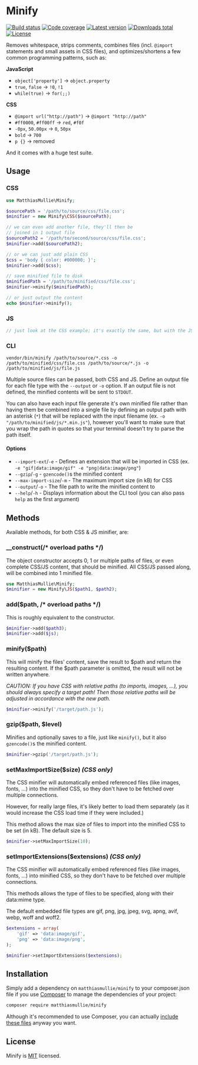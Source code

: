 # Minify

[![Build status](https://img.shields.io/github/actions/workflow/status/matthiasmullie/minify/test.yml?branch=master&style=flat-square)](https://github.com/matthiasmullie/minify/actions/workflows/test.yml)
[![Code coverage](http://img.shields.io/codecov/c/gh/matthiasmullie/minify?style=flat-square)](https://codecov.io/gh/matthiasmullie/minify)
[![Latest version](http://img.shields.io/packagist/v/matthiasmullie/minify?style=flat-square)](https://packagist.org/packages/matthiasmullie/minify)
[![Downloads total](http://img.shields.io/packagist/dt/matthiasmullie/minify?style=flat-square)](https://packagist.org/packages/matthiasmullie/minify)
[![License](http://img.shields.io/packagist/l/matthiasmullie/minify?style=flat-square)](https://github.com/matthiasmullie/minify/blob/master/LICENSE)


Removes whitespace, strips comments, combines files (incl. `@import` statements and small assets in CSS files), and optimizes/shortens a few common programming patterns, such as:

**JavaScript**
* `object['property']` -> `object.property`
* `true`, `false` -> `!0`, `!1`
* `while(true)` -> `for(;;)`

**CSS**
* `@import url("http://path")` -> `@import "http://path"`
* `#ff0000`, `#ff00ff` -> `red`, `#f0f`
* `-0px`, `50.00px` -> `0`, `50px`
* `bold` -> `700`
* `p {}` -> removed

And it comes with a huge test suite.


## Usage

### CSS

```php
use MatthiasMullie\Minify;

$sourcePath = '/path/to/source/css/file.css';
$minifier = new Minify\CSS($sourcePath);

// we can even add another file, they'll then be
// joined in 1 output file
$sourcePath2 = '/path/to/second/source/css/file.css';
$minifier->add($sourcePath2);

// or we can just add plain CSS
$css = 'body { color: #000000; }';
$minifier->add($css);

// save minified file to disk
$minifiedPath = '/path/to/minified/css/file.css';
$minifier->minify($minifiedPath);

// or just output the content
echo $minifier->minify();
```

### JS

```php
// just look at the CSS example; it's exactly the same, but with the JS class & JS files :)
```


### CLI

```
vendor/bin/minify /path/to/source/*.css -o /path/to/minified/css/file.css /path/to/source/*.js -o /path/to/minified/js/file.js
```

Multiple source files can be passed, both CSS and JS. Define an output file for each file type with the `--output` or `-o` option. If an output file is not defined, the minified contents will be sent to `STDOUT`.

You can also have each input file generate it's own minified file rather than having them be combined into a single file by defining an output path with an asterisk (`*`) that will be replaced with the input filename (ex. `-o "/path/to/minified/js/*.min.js"`), however you'll want to make sure that you wrap the path in quotes so that your terminal doesn't try to parse the path itself.

#### Options

  * `--import-ext`/`-e` - Defines an extension that will be imported in CSS (ex. `-e "gif|data:image/gif" -e "png|data:image/png"`)
  * `--gzip`/`-g` - `gzencode()`s the minified content
  * `--max-import-size`/`-m` - The maximum import size (in kB) for CSS
  * `--output`/`-o` - The file path to write the minified content to
  * `--help`/`-h` - Displays information about the CLI tool (you can also pass `help` as the first argument)


## Methods

Available methods, for both CSS & JS minifier, are:

### __construct(/* overload paths */)

The object constructor accepts 0, 1 or multiple paths of files, or even complete CSS/JS content, that should be minified.
All CSS/JS passed along, will be combined into 1 minified file.

```php
use MatthiasMullie\Minify;
$minifier = new Minify\JS($path1, $path2);
```

### add($path, /* overload paths */)

This is roughly equivalent to the constructor.

```php
$minifier->add($path3);
$minifier->add($js);
```

### minify($path)

This will minify the files' content, save the result to $path and return the resulting content.
If the $path parameter is omitted, the result will not be written anywhere.

*CAUTION: If you have CSS with relative paths (to imports, images, ...), you should always specify a target path! Then those relative paths will be adjusted in accordance with the new path.*

```php
$minifier->minify('/target/path.js');
```

### gzip($path, $level)

Minifies and optionally saves to a file, just like `minify()`, but it also `gzencode()`s the minified content.

```php
$minifier->gzip('/target/path.js');
```

### setMaxImportSize($size) *(CSS only)*

The CSS minifier will automatically embed referenced files (like images, fonts, ...) into the minified CSS, so they don't have to be fetched over multiple connections.

However, for really large files, it's likely better to load them separately (as it would increase the CSS load time if they were included.)

This method allows the max size of files to import into the minified CSS to be set (in kB). The default size is 5.

```php
$minifier->setMaxImportSize(10);
```

### setImportExtensions($extensions) *(CSS only)*

The CSS minifier will automatically embed referenced files (like images, fonts, ...) into minified CSS, so they don't have to be fetched over multiple connections.

This methods allows the type of files to be specified, along with their data:mime type.

The default embedded file types are gif, png, jpg, jpeg, svg, apng, avif, webp, woff and woff2.

```php
$extensions = array(
    'gif' => 'data:image/gif',
    'png' => 'data:image/png',
);

$minifier->setImportExtensions($extensions);
```


## Installation

Simply add a dependency on `matthiasmullie/minify` to your composer.json file if you use [Composer](https://getcomposer.org/) to manage the dependencies of your project:

```sh
composer require matthiasmullie/minify
```

Although it's recommended to use Composer, you can actually [include these files](https://github.com/matthiasmullie/minify/issues/83) anyway you want.


## License

Minify is [MIT](http://opensource.org/licenses/MIT) licensed.

